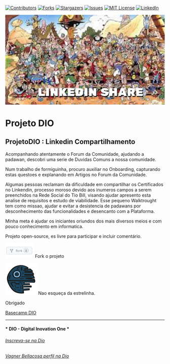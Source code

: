 <!-- PROJECT SHIELDS -->

[![Contributors][contributors-shield]][contributors-url]
[![Forks][forks-shield]][forks-url]
[![Stargazers][stars-shield]][stars-url]
[![Issues][issues-shield]][issues-url]
[![MIT License][license-shield]][license-url]
[![LinkedIn][linkedin-shield]][linkedin-url]

<!-- PROJECT LOGO -->
![Digital Innovation One: Compartilhe seu Certificado DIO no Linkedin ](WorkInProgress/Image/Dio_LinkedinShare.png "DIO Share Certificados no Linkedin")


# Projeto DIO   

## ProjetoDIO :  Linkedin Compartilhamento

Acompanhando atentamente o Forum da Comunidade, ajudando a padawan, descobri uma serie de Duvidas Comuns a nossa comunidade.

Num trabalho de formiguinha, procuro auxiliar no Onboarding, capturando estas questoes e explanando em Artigos no Forum da Comunidade.

Algumas pessoas reclamam da dificuldade em compartilhar os Certificados no Linkendin, processo moroso devido aos inumeros campos a serem preenchidos na Rede Social do Tio Bill, visando ajudar apresento esta analise de requisitos e estudo de viabilidade.
Esse pequeno Walktrought tem como missao, ajudar e evitar a desistencia de padawans por desconhecimento das funcionalidades e desencanto com a Plataforma.

Minha meta é ajudar os iniciantes oriundos dos mais diversos meios e com pouco conhecimento em informatica.

Projeto open-source, es livre para participar e incluir comentário.

![fork](WorkInProgress/Image/fork.png) Fork o projeto

![DeathStar](WorkInProgress/Image/DeathStar.png)Nao esqueça da estrelinha.

Obrigado

[Basecamp DIO](WorkInProgress)

---

#### * DIO - Digital Inovation One *
######  [Inscreva-se na Dio](https://digitalinnovation.one/sign-up?ref=R5J3ZLTIFS)  

######  [Vagner Bellacosa perfil na Dio](https://web.dio.me/users/vagnerbellacosa?tab=achievements)  

<!-- MARKDOWN LINKS & IMAGES -->
<!-- https://www.markdownguide.org/basic-syntax/#reference-style-links -->
[contributors-shield]: https://img.shields.io/github/contributors/VagnerBellacosa/ProjetoDIO_LinkedinCompartilhamento.svg?style=for-the-badge
[contributors-url]: https://github.com/VagnerBellacosa/ProjetoDIO_LinkedinCompartilhamento/graphs/contributors
[forks-shield]: https://img.shields.io/github/forks/VagnerBellacosa/ProjetoDIO_LinkedinCompartilhamento.svg?style=for-the-badge
[forks-url]: https://github.com/VagnerBellacosa/ProjetoDIO_LinkedinCompartilhamento/network/members
[stars-shield]: https://img.shields.io/github/stars/VagnerBellacosa/ProjetoDIO_LinkedinCompartilhamento.svg?style=for-the-badge
[stars-url]: https://github.com/VagnerBellacosa/ProjetoDIO_LinkedinCompartilhamento/stargazers
[issues-shield]: https://img.shields.io/github/issues/VagnerBellacosa/ProjetoDIO_LinkedinCompartilhamento.svg?style=for-the-badge
[issues-url]: https://github.com/VagnerBellacosa/ProjetoDIO_LinkedinCompartilhamento/issues
[license-shield]: https://img.shields.io/github/license/VagnerBellacosa/ProjetoDIO_LinkedinCompartilhamento.svg?style=for-the-badge
[license-url]: https://github.com/VagnerBellacosa/ProjetoDIO_LinkedinCompartilhamento/blob/master/LICENSE.txt
[linkedin-shield]: https://img.shields.io/badge/-LinkedIn-black.svg?style=for-the-badge&logo=linkedin&colorB=555
[linkedin-url]: https://www.linkedin.com/in/VagnerBellacosa/
[product-screenshot]: WorkInProgress/Image/Dio_LinkedinShare.png  
